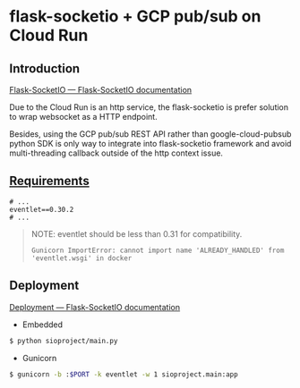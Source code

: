 # flask-socketio + GCP pub/sub on Cloud Run

## Introduction

[Flask-SocketIO — Flask-SocketIO  documentation](https://flask-socketio.readthedocs.io/en/latest/index.html)

Due to the Cloud Run is an http service, the flask-socketio is prefer solution to wrap websocket as a HTTP endpoint.

Besides, using the GCP pub/sub REST API rather than google-cloud-pubsub python SDK is only way to integrate into flask-socketio framework and avoid multi-threading callback outside of the http context issue.


## [Requirements](requirements.txt)


```
# ...
eventlet==0.30.2
# ...
```

> NOTE: eventlet should be less than 0.31 for compatibility.
> 
> `Gunicorn ImportError: cannot import name 'ALREADY_HANDLED' from 'eventlet.wsgi' in docker`


## Deployment

[Deployment — Flask-SocketIO  documentation](https://flask-socketio.readthedocs.io/en/latest/deployment.html#using-multiple-workers)

- Embedded

```sh
$ python sioproject/main.py
```

- Gunicorn

```sh
$ gunicorn -b :$PORT -k eventlet -w 1 sioproject.main:app
```
